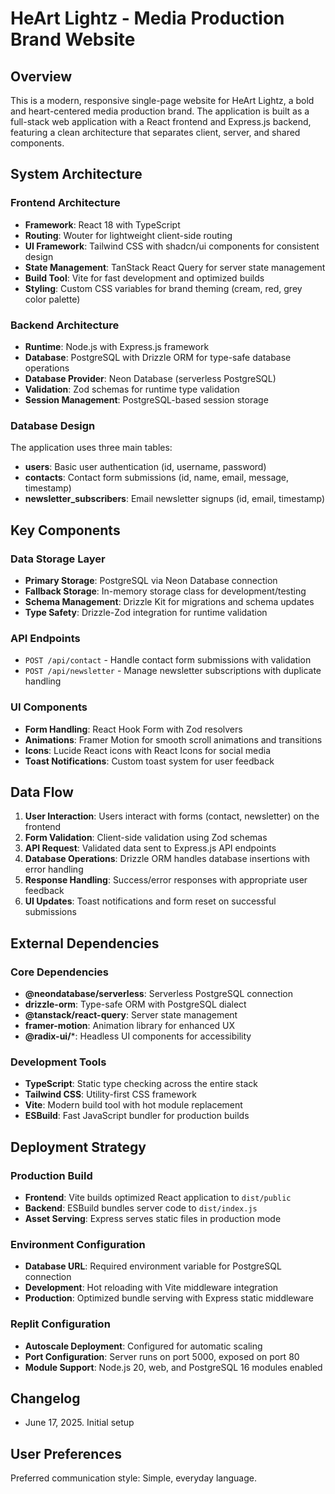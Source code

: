 # HeArt Lightz - Media Production Brand Website

## Overview
This is a modern, responsive single-page website for HeArt Lightz, a bold and heart-centered media production brand. The application is built as a full-stack web application with a React frontend and Express.js backend, featuring a clean architecture that separates client, server, and shared components.

## System Architecture

### Frontend Architecture
- **Framework**: React 18 with TypeScript
- **Routing**: Wouter for lightweight client-side routing
- **UI Framework**: Tailwind CSS with shadcn/ui components for consistent design
- **State Management**: TanStack React Query for server state management
- **Build Tool**: Vite for fast development and optimized builds
- **Styling**: Custom CSS variables for brand theming (cream, red, grey color palette)

### Backend Architecture
- **Runtime**: Node.js with Express.js framework
- **Database**: PostgreSQL with Drizzle ORM for type-safe database operations
- **Database Provider**: Neon Database (serverless PostgreSQL)
- **Validation**: Zod schemas for runtime type validation
- **Session Management**: PostgreSQL-based session storage

### Database Design
The application uses three main tables:
- **users**: Basic user authentication (id, username, password)
- **contacts**: Contact form submissions (id, name, email, message, timestamp)
- **newsletter_subscribers**: Email newsletter signups (id, email, timestamp)

## Key Components

### Data Storage Layer
- **Primary Storage**: PostgreSQL via Neon Database connection
- **Fallback Storage**: In-memory storage class for development/testing
- **Schema Management**: Drizzle Kit for migrations and schema updates
- **Type Safety**: Drizzle-Zod integration for runtime validation

### API Endpoints
- `POST /api/contact` - Handle contact form submissions with validation
- `POST /api/newsletter` - Manage newsletter subscriptions with duplicate handling

### UI Components
- **Form Handling**: React Hook Form with Zod resolvers
- **Animations**: Framer Motion for smooth scroll animations and transitions
- **Icons**: Lucide React icons with React Icons for social media
- **Toast Notifications**: Custom toast system for user feedback

## Data Flow

1. **User Interaction**: Users interact with forms (contact, newsletter) on the frontend
2. **Form Validation**: Client-side validation using Zod schemas
3. **API Request**: Validated data sent to Express.js API endpoints
4. **Database Operations**: Drizzle ORM handles database insertions with error handling
5. **Response Handling**: Success/error responses with appropriate user feedback
6. **UI Updates**: Toast notifications and form reset on successful submissions

## External Dependencies

### Core Dependencies
- **@neondatabase/serverless**: Serverless PostgreSQL connection
- **drizzle-orm**: Type-safe ORM with PostgreSQL dialect
- **@tanstack/react-query**: Server state management
- **framer-motion**: Animation library for enhanced UX
- **@radix-ui/***: Headless UI components for accessibility

### Development Tools
- **TypeScript**: Static type checking across the entire stack
- **Tailwind CSS**: Utility-first CSS framework
- **Vite**: Modern build tool with hot module replacement
- **ESBuild**: Fast JavaScript bundler for production builds

## Deployment Strategy

### Production Build
- **Frontend**: Vite builds optimized React application to `dist/public`
- **Backend**: ESBuild bundles server code to `dist/index.js`
- **Asset Serving**: Express serves static files in production mode

### Environment Configuration
- **Database URL**: Required environment variable for PostgreSQL connection
- **Development**: Hot reloading with Vite middleware integration
- **Production**: Optimized bundle serving with Express static middleware

### Replit Configuration
- **Autoscale Deployment**: Configured for automatic scaling
- **Port Configuration**: Server runs on port 5000, exposed on port 80
- **Module Support**: Node.js 20, web, and PostgreSQL 16 modules enabled

## Changelog
- June 17, 2025. Initial setup

## User Preferences
Preferred communication style: Simple, everyday language.